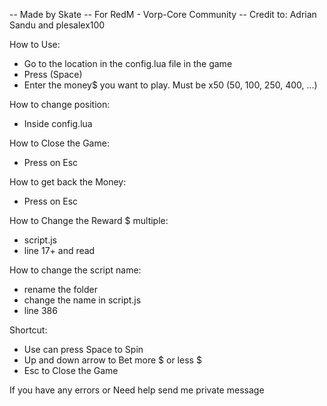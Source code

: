 -- Made by Skate
-- For RedM - Vorp-Core Community
-- Credit to: Adrian Sandu and plesalex100

How to Use:
- Go to the location in the config.lua file in the game
- Press (Space)
- Enter the money$ you want to play. Must be x50 (50, 100, 250, 400, ...)


How to change position:
- Inside config.lua


How to Close the Game:
- Press on Esc


How to get back the Money:
- Press on Esc


How to Change the Reward $ multiple:
- script.js
- line 17+ and read


How to change the script name:
- rename the folder
- change the name in script.js
- line 386


Shortcut:
- Use can press Space to Spin
- Up and down arrow to Bet more $ or less $
- Esc to Close the Game


If you have any errors or Need help send me private message